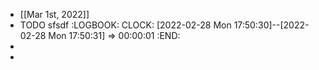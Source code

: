 - [[Mar 1st, 2022]]
- TODO sfsdf
  :LOGBOOK:
  CLOCK: [2022-02-28 Mon 17:50:30]--[2022-02-28 Mon 17:50:31] =>  00:00:01
  :END:
-
-